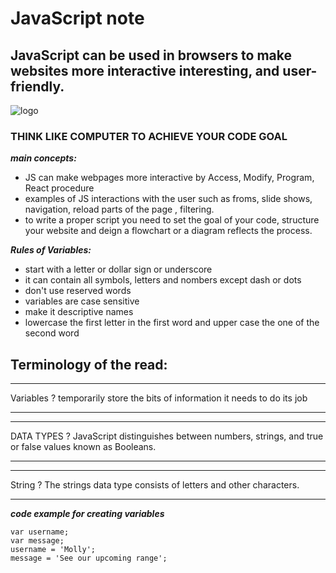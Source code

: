 # JavaScript note
## JavaScript can be used in browsers to make websites more interactive interesting, and user-friendly. 
![logo](https://lh3.googleusercontent.com/proxy/d1v3AYLfI2bq0yDj_6Z95lRL009YddTZzEJ7_4zZZ-9yWQIm1yQdHliXm3EWjitTFAwqutFGr-e3QioNytgtKzXozZkA5N6yGrXYs6W66cqlhAiH9mViF6QsXdB-Ve-qTLcGmiStiTr87h1H)
### THINK LIKE COMPUTER TO ACHIEVE YOUR CODE GOAL

***main concepts:***
- JS can make webpages more interactive by Access, Modify, Program, React procedure
- examples of JS interactions with the user such as froms, slide shows, navigation, reload parts of the page , filtering.
- to write a proper script you need to set the goal of your code, structure your website and deign a flowchart or a diagram reflects the process. 

***Rules of Variables:***
- start with a letter or dollar sign or underscore
- it can contain all symbols, letters and nombers except dash or dots 
- don't use reserved words
- variables are case sensitive
- make it descriptive names 
- lowercase the first letter in the first word and upper case the one of the second word

## Terminology of the read:
 ___
 Variables
 ?
temporarily store the bits of information it needs to do its job
 ___
 ___
 DATA TYPES
 ?
 JavaScript distinguishes between numbers, strings, and true or false values known as Booleans.
 ___
 ___
String 
?
The strings data type consists of letters and other characters.
 ____

 ***code example for creating variables***
 ```
 var username;
var message;
username = 'Molly';
message = 'See our upcoming range';
```